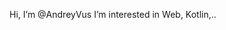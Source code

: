 Hi, I’m @AndreyVus
I’m interested in Web, Kotlin,..

<!---
AndreyVus/AndreyVus is a ✨ special ✨ repository because its `README.md` (this file) appears on your GitHub profile.
You can click the Preview link to take a look at your changes.
--->
